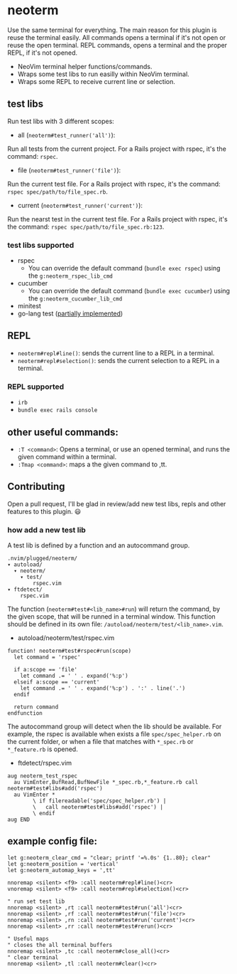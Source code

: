 # neoterm

Use the same terminal for everything. The main reason for this plugin is reuse
the terminal easily. All commands opens a terminal if it's not open or reuse the
open terminal.
REPL commands, opens a terminal and the proper REPL, if it's not opened.

- NeoVim terminal helper functions/commands.
- Wraps some test libs to run easilly within NeoVim terminal.
- Wraps some REPL to receive current line or selection.

## test libs

Run test libs with 3 different scopes:

* all (`neoterm#test_runner('all')`):

Run all tests from the current project. For a Rails project with rspec, it's the
command: `rspec`.

* file (`neoterm#test_runner('file')`):

Run the current test file. For a Rails project with rspec, it's the command:
`rspec spec/path/to/file_spec.rb`.

* current (`neoterm#test_runner('current')`):

Run the nearst test in the current test file. For a Rails project with rspec,
it's the command: `rspec spec/path/to/file_spec.rb:123`.

### test libs supported

* rspec
  * You can override the default command (`bundle exec rspec`) using the
    `g:neoterm_rspec_lib_cmd`
* cucumber
  * You can override the default command (`bundle exec cucumber`) using the
    `g:neoterm_cucumber_lib_cmd`
* minitest
* go-lang test ([partially implemented](https://github.com/kassio/neoterm/pull/8))

## REPL

* `neoterm#repl#line()`: sends the current line to a REPL in a terminal.
* `neoterm#repl#selection()`: sends the current selection to a REPL in a terminal.

### REPL supported

* `irb`
* `bundle exec rails console`

## other useful commands:

* `:T <command>`: Opens a terminal, or use an opened terminal, and runs the
                  given command within a terminal.
* `:Tmap <command>`: maps a the given command to ,tt.

## Contributing

Open a pull request, I'll be glad in review/add new test libs, repls and other
features to this plugin. :smiley:

### how add a new test lib

A test lib is defined by a function and an autocommand group.

```console
.nvim/plugged/neoterm/
▾ autoload/
  ▾ neoterm/
    ▾ test/
        rspec.vim
▾ ftdetect/
    rspec.vim
```

The function (`neoterm#test#<lib_name>#run`) will return the command, by the
given scope, that will be runned in a terminal window. This function should be
defined in its own file: `/autoload/neoterm/test/<lib_name>.vim`.

* autoload/neoterm/test/rspec.vim
```viml
function! neoterm#test#rspec#run(scope)
  let command = 'rspec'

  if a:scope == 'file'
    let command .= ' ' . expand('%:p')
  elseif a:scope == 'current'
    let command .= ' ' . expand('%:p') . ':' . line('.')
  endif

  return command
endfunction
```

The autocommand group will detect when the lib should be available. For example,
the rspec is available when exists a file `spec/spec_helper.rb` on the current
folder, or when a file that matches with `*_spec.rb` or `*_feature.rb` is
opened.

* ftdetect/rspec.vim
```viml
aug neoterm_test_rspec
  au VimEnter,BufRead,BufNewFile *_spec.rb,*_feature.rb call neoterm#test#libs#add('rspec')
  au VimEnter *
        \ if filereadable('spec/spec_helper.rb') |
        \   call neoterm#test#libs#add('rspec') |
        \ endif
aug END
```

## example config file:

```viml
let g:neoterm_clear_cmd = "clear; printf '=%.0s' {1..80}; clear"
let g:neoterm_position = 'vertical'
let g:neoterm_automap_keys = ',tt'

nnoremap <silent> <f9> :call neoterm#repl#line()<cr>
vnoremap <silent> <f9> :call neoterm#repl#selection()<cr>

" run set test lib
nnoremap <silent> ,rt :call neoterm#test#run('all')<cr>
nnoremap <silent> ,rf :call neoterm#test#run('file')<cr>
nnoremap <silent> ,rn :call neoterm#test#run('current')<cr>
nnoremap <silent> ,rr :call neoterm#test#rerun()<cr>

" Useful maps
" closes the all terminal buffers
nnoremap <silent> ,tc :call neoterm#close_all()<cr>
" clear terminal
nnoremap <silent> ,tl :call neoterm#clear()<cr>
```
